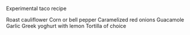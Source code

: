 Experimental taco recipe

Roast cauliflower
Corn or bell pepper
Caramelized red onions
Guacamole
Garlic
Greek yoghurt with lemon
Tortilla of choice
